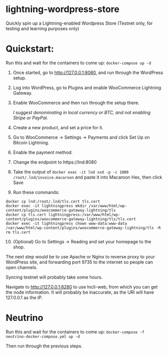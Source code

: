 # lightning-wordpress-store
Quickly spin up a Lightning-enabled Wordpress Store
(Testnet only, for testing and learning purposes only)


# Quickstart:

Run this and wait for the containers to come up: `docker-compose up -d`

1. Once started, go to http://127.0.0.1:8080, and run through the WordPress setup.

2. Log into WordPress, go to Plugins and enable WooCommerce Lightning Gateway.

3. Enable WooCommerce and then run through the setup there.

   *I suggest denominating in local currency or BTC, and not enabling Stripe or PayPal.*

4. Create a new product, and set a price for it.

5. Go to WooCommerce -> Settings -> Payments and click Set Up on Bitcoin Lightning.

6. Enable the payment method.

7. Change the endpoint to https://lnd:8080

8. Take the output of `docker exec -it lnd xxd -p -c 1000 /root/.lnd/invoice.macaroon`
and paste it into Macaroon Hex, then click Save

9. Run these commands:
```
docker cp lnd:/root/.lnd/tls.cert tls.cert
docker exec -it lightningpress mkdir /var/www/html/wp-content/plugins/woocommerce-gateway-lightning/tls
docker cp tls.cert lightningpress:/var/www/html/wp-content/plugins/woocommerce-gateway-lightning/tls/tls.cert
docker exec -it lightningpress chown www-data:www-data /var/www/html/wp-content/plugins/woocommerce-gateway-lightning/tls -R
rm tls.cert
```

10. (Optional) Go to Settings -> Reading and set your homepage to the shop.

The next step would be to use Apache or Nginx to reverse proxy to your WordPress site,
and forwarding port 9735 to the internet so people can open channels.

Syncing testnet will probably take some hours.

Navigate to http://127.0.0.1:8280 to use lncli-web, from which you can get the node information.
It will probably be inaccurate, as the URI will have 127.0.0.1 as the IP.


# Neutrino

Run this and wait for the containers to come up: `docker-compose -f neutrino-docker-compose.yml up -d`

Then run through the previous steps.
